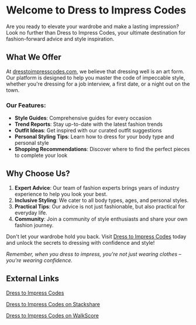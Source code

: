 # Welcome to Dress to Impress Codes

Are you ready to elevate your wardrobe and make a lasting impression? Look no further than Dress to Impress Codes, your ultimate destination for fashion-forward advice and style inspiration.

## What We Offer

At [dresstoimpresscodes.com](https://www.dresstoimpresscodes.com), we believe that dressing well is an art form. Our platform is designed to help you master the code of impeccable style, whether you're dressing for a job interview, a first date, or a night out on the town.

### Our Features:

- **Style Guides**: Comprehensive guides for every occasion
- **Trend Reports**: Stay up-to-date with the latest fashion trends
- **Outfit Ideas**: Get inspired with our curated outfit suggestions
- **Personal Styling Tips**: Learn how to dress for your body type and personal style
- **Shopping Recommendations**: Discover where to find the perfect pieces to complete your look

## Why Choose Us?

1. **Expert Advice**: Our team of fashion experts brings years of industry experience to help you look your best.
2. **Inclusive Styling**: We cater to all body types, ages, and personal styles.
3. **Practical Tips**: Our advice is not just fashionable, but also practical for everyday life.
4. **Community**: Join a community of style enthusiasts and share your own fashion journey.

Don't let your wardrobe hold you back. Visit [Dress to Impress Codes](https://www.dresstoimpresscodes.com) today and unlock the secrets to dressing with confidence and style!

*Remember, when you dress to impress, you're not just wearing clothes – you're wearing confidence.*

## External Links

[Dress to Impress Codes](https://www.dresstoimpresscodes.com)

[Dress to Impress Codes on Stackshare](https://stackshare.io/musik)

[Dress to Impress Codes on WalkScore](https://www.walkscore.com/people/269287944774/muzik)
